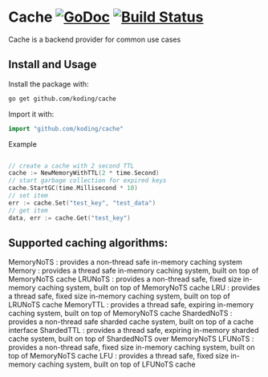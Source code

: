 # Cache [![GoDoc](https://godoc.org/github.com/koding/cache?status.svg)](https://godoc.org/github.com/koding/cache) [![Build Status](https://travis-ci.org/koding/cache.svg?branch=master)](https://travis-ci.org/koding/cache)


Cache is a backend provider for common use cases

## Install and Usage

Install the package with:

```bash
go get github.com/koding/cache
```

Import it with:

```go
import "github.com/koding/cache"
```


Example
```go

// create a cache with 2 second TTL
cache := NewMemoryWithTTL(2 * time.Second)
// start garbage collection for expired keys
cache.StartGC(time.Millisecond * 10)
// set item
err := cache.Set("test_key", "test_data")
// get item
data, err := cache.Get("test_key")
```


## Supported caching algorithms:
 MemoryNoTS  : provides a non-thread safe in-memory caching system
 Memory      : provides a thread safe in-memory caching system, built on top of MemoryNoTS cache
 LRUNoTS     : provides a non-thread safe, fixed size in-memory caching system, built on top of MemoryNoTS cache
 LRU         : provides a thread safe, fixed size in-memory caching system, built on top of LRUNoTS cache
 MemoryTTL   : provides a thread safe, expiring in-memory caching system,  built on top of MemoryNoTS cache
 ShardedNoTS : provides a non-thread safe sharded cache system, built on top of a cache interface
 ShardedTTL  : provides a thread safe, expiring in-memory sharded cache system, built on top of ShardedNoTS over MemoryNoTS
 LFUNoTS     : provides a non-thread safe, fixed size in-memory caching system, built on top of MemoryNoTS cache
 LFU         : provides a thread safe, fixed size in-memory caching system, built on top of LFUNoTS cache
